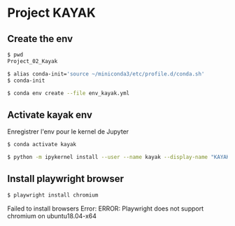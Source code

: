 # Project KAYAK

## Create the env
```bash
$ pwd
Project_02_Kayak

$ alias conda-init='source ~/miniconda3/etc/profile.d/conda.sh'
$ conda-init

$ conda env create --file env_kayak.yml
```

## Activate kayak env
Enregistrer l'env pour le kernel de Jupyter
```bash
$ conda activate kayak

$ python -m ipykernel install --user --name kayak --display-name "KAYAK project"
```

## Install playwright browser

```bash
$ playwright install chromium
```
Failed to install browsers
Error: ERROR: Playwright does not support chromium on ubuntu18.04-x64

